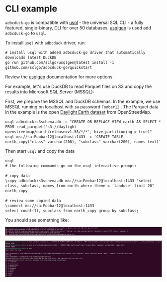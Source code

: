 # CLI example

`adbcduck-go` is compatible with [usql](https://github.com/xo/usql) - the universal SQL
CLI - a fully featured, single-binary, CLI for over 50 databases.
[usqlgen](https://github.com/sclgo/usqlgen) is used add `adbcduck-go` to `usql`.

To install `usql` with `adbcduck` driver, run:

```shell
# install usql with added adbcduck-go driver that automatically downloads latest DuckDB
go run github.com/sclgo/usqlgen@latest install -i github.com/sclgo/adbcduck-go/quickstart
```

Review the [usqlgen](https://github.com/sclgo/usqlgen) documentation for more options

For example, let's use DuckDB to read Parquet files on S3 and copy the results into Microsoft SQL Server (MSSQL):

First, we prepare the MSSQL and DuckDB schemas. In the example, we use MSSQL running on localhost with `sa` password `Foobar12` .
The Parquet data in the example is the open [Daylight Earth dataset](https://daylightmap.org/earth/) from OpenStreetMap.

```shell
usql adbcduck:s3schema.db -c "CREATE OR REPLACE VIEW earth AS SELECT * FROM read_parquet('s3://daylight-openstreetmap/earth/release=v1.58/*/*', hive_partitioning = true)"
usql ms://sa:Foobar12@localhost:1433 -c 'CREATE TABLE earth_copy("class" varchar(200), "subclass" varchar(200), names text)'
```

Then start `usql` and copy the data

```shell
usql
# the following commands go on the usql interactive prompt:

# copy data
\copy adbcduck:s3schema.db ms://sa:Foobar12@localhost:1433 "select class, subclass, names from earth where theme = 'landuse' limit 20" earth_copy

# review some copied data
\connect ms://sa:Foobar12@localhost:1433
select count(1), subclass from earth_copy group by subclass;
```

You should see something like:

![install output](./screenshots/install_usql.png)

![copy data output](./screenshots/copy_data.png)
